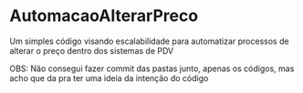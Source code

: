 # AutomacaoAlterarPreco
Um simples código visando escalabilidade para automatizar processos de alterar o preço dentro dos sistemas de PDV


OBS: Não consegui fazer commit das pastas junto, apenas os códigos, mas acho que da pra ter uma ideia da intenção do código
